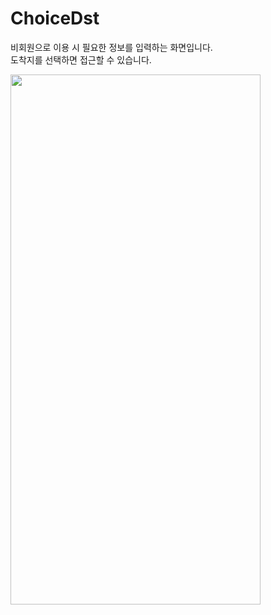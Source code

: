 # ChoiceDst

비회원으로 이용 시 필요한 정보를 입력하는 화면입니다.<br/>
도착지를 선택하면 접근할 수 있습니다.

<img width="400" height="848" src="https://github.com/softeerbootcamp-3rd/Team4-HansalChai/assets/37495809/db3e4957-2e2f-4d22-b50d-5d92d4bdcc26">

